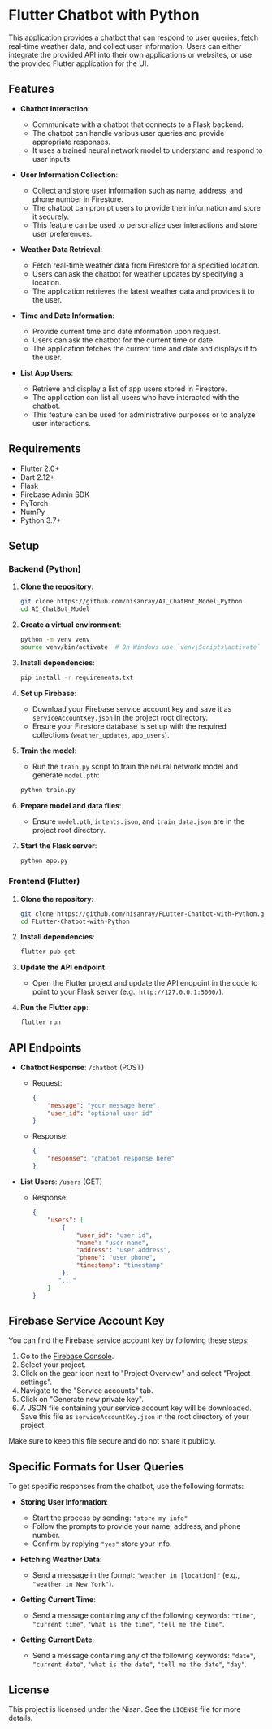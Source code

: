 ﻿# Flutter Chatbot with Python

This application provides a chatbot that can respond to user queries, fetch real-time weather data, and collect user information. Users can either integrate the provided API into their own applications or websites, or use the provided Flutter application for the UI.

## Features

- **Chatbot Interaction**:
    - Communicate with a chatbot that connects to a Flask backend.
    - The chatbot can handle various user queries and provide appropriate responses.
    - It uses a trained neural network model to understand and respond to user inputs.

- **User Information Collection**:
    - Collect and store user information such as name, address, and phone number in Firestore.
    - The chatbot can prompt users to provide their information and store it securely.
    - This feature can be used to personalize user interactions and store user preferences.

- **Weather Data Retrieval**:
    - Fetch real-time weather data from Firestore for a specified location.
    - Users can ask the chatbot for weather updates by specifying a location.
    - The application retrieves the latest weather data and provides it to the user.

- **Time and Date Information**:
    - Provide current time and date information upon request.
    - Users can ask the chatbot for the current time or date.
    - The application fetches the current time and date and displays it to the user.

- **List App Users**:
    - Retrieve and display a list of app users stored in Firestore.
    - The application can list all users who have interacted with the chatbot.
    - This feature can be used for administrative purposes or to analyze user interactions.

## Requirements

- Flutter 2.0+
- Dart 2.12+
- Flask
- Firebase Admin SDK
- PyTorch
- NumPy
- Python 3.7+

## Setup

### Backend (Python)

1. **Clone the repository**:
    ```sh
    git clone https://github.com/nisanray/AI_ChatBot_Model_Python
    cd AI_ChatBot_Model
    ```

2. **Create a virtual environment**:
    ```sh
    python -m venv venv
    source venv/bin/activate  # On Windows use `venv\Scripts\activate`
    ```

3. **Install dependencies**:
    ```sh
    pip install -r requirements.txt
    ```

4. **Set up Firebase**:
    - Download your Firebase service account key and save it as `serviceAccountKey.json` in the project root directory.
    - Ensure your Firestore database is set up with the required collections (`weather_updates`, `app_users`).

5. **Train the model**:
    - Run the `train.py` script to train the neural network model and generate `model.pth`:
    ```sh
    python train.py
    ```

6. **Prepare model and data files**:
    - Ensure `model.pth`, `intents.json`, and `train_data.json` are in the project root directory.

7. **Start the Flask server**:
    ```sh
    python app.py
    ```

### Frontend (Flutter)

1. **Clone the repository**:
    ```sh
    git clone https://github.com/nisanray/FLutter-Chatbot-with-Python.git
    cd FLutter-Chatbot-with-Python
    ```

2. **Install dependencies**:
    ```sh
    flutter pub get
    ```

3. **Update the API endpoint**:
    - Open the Flutter project and update the API endpoint in the code to point to your Flask server (e.g., `http://127.0.0.1:5000/`).

4. **Run the Flutter app**:
    ```sh
    flutter run
    ```

## API Endpoints

- **Chatbot Response**: `/chatbot` (POST)
    - Request:
        ```json
        {
            "message": "your message here",
            "user_id": "optional user id"
        }
        ```
    - Response:
        ```json
        {
            "response": "chatbot response here"
        }
        ```

- **List Users**: `/users` (GET)
    - Response:
        ```json
        {
            "users": [
                {
                    "user_id": "user id",
                    "name": "user name",
                    "address": "user address",
                    "phone": "user phone",
                    "timestamp": "timestamp"
                },
               "..."
            ]
        }
        ```

## Firebase Service Account Key

You can find the Firebase service account key by following these steps:

1. Go to the [Firebase Console](https://console.firebase.google.com/).
2. Select your project.
3. Click on the gear icon next to "Project Overview" and select "Project settings".
4. Navigate to the "Service accounts" tab.
5. Click on "Generate new private key".
6. A JSON file containing your service account key will be downloaded. Save this file as `serviceAccountKey.json` in the root directory of your project.

Make sure to keep this file secure and do not share it publicly.

## Specific Formats for User Queries

To get specific responses from the chatbot, use the following formats:

- **Storing User Information**:
    - Start the process by sending: `"store my info"`
    - Follow the prompts to provide your name, address, and phone number.
    - Confirm by replying `"yes"` store your info.

- **Fetching Weather Data**:
    - Send a message in the format: `"weather in [location]"` (e.g., `"weather in New York"`).

- **Getting Current Time**:
    - Send a message containing any of the following keywords: `"time"`, `"current time"`, `"what is the time"`, `"tell me the time"`.

- **Getting Current Date**:
    - Send a message containing any of the following keywords: `"date"`, `"current date"`, `"what is the date"`, `"tell me the date"`, `"day"`.

## License

This project is licensed under the Nisan. See the `LICENSE` file for more details.
